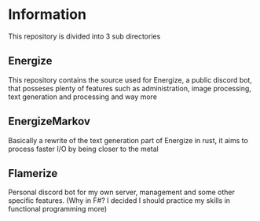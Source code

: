 # Information

This repository is divided into 3 sub directories

## Energize

This repository contains the source used for Energize, a public discord bot, that posseses plenty of features such
as administration, image processing, text generation and processing and way more

## EnergizeMarkov

Basically a rewrite of the text generation part of Energize in rust, it aims to process faster I/O by being closer to the metal

## Flamerize

Personal discord bot for my own server, management and some other specific features.
(Why in F#? I decided I should practice my skills in functional programming more)